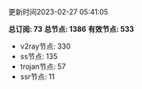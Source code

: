 更新时间2023-02-27 05:41:05

**总订阅: 73**
**总节点: 1386**
**有效节点: 533**
- v2ray节点: 330
- ss节点: 135
- trojan节点: 57
- ssr节点: 11
